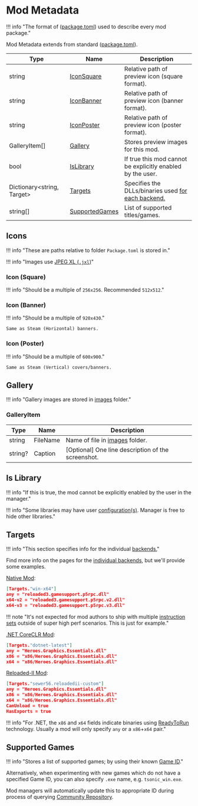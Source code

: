 ﻿# Mod Metadata

!!! info "The format of ([package.toml][package-toml]) used to describe every mod package."

Mod Metadata extends from standard ([package.toml][package-toml]).

| Type                             | Name                               | Description                                                   |
| -------------------------------- | ---------------------------------- | ------------------------------------------------------------- |
| string                           | [IconSquare](#icon-square)         | Relative path of preview icon (square format).                |
| string                           | [IconBanner](#icon-banner)         | Relative path of preview icon (banner format).                |
| string                           | [IconPoster](#icon-poster)         | Relative path of preview icon (poster format).                |
| GalleryItem[]                    | [Gallery](#gallery)                | Stores preview images for this mod.                           |
| bool                             | [IsLibrary](#is-library)           | If true this mod cannot be explicitly enabled by the user.    |
| Dictionary&lt;string, Target&gt; | [Targets](#targets)                | Specifies the DLLs/binaries used [for each backend.][backend] |
| string[]                         | [SupportedGames](#supported-games) | List of supported titles/games.                               |

## Icons

!!! info "These are paths relative to folder `Package.toml` is stored in."

!!! info "Images use [JPEG XL (`.jxl`)][images]"

### Icon (Square)

!!! info "Should be a multiple of `256x256`. Recommended `512x512`."

### Icon (Banner)

!!! info "Should be a multiple of `920x430`."

    Same as Steam (Horizontal) banners.

### Icon (Poster)

!!! info "Should be a multiple of `600x900`."

    Same as Steam (Vertical) covers/banners.

## Gallery

!!! info "Gallery images are stored in [images][package-images] folder."

### GalleryItem

| Type    | Name     | Description                                        |
| ------- | -------- | -------------------------------------------------- |
| string  | FileName | Name of file in [images][package-images] folder.   |
| string? | Caption  | [Optional] One line description of the screenshot. |

## Is Library

!!! info "If this is true, the mod cannot be explicitly enabled by the user in the manager."

!!! info "Some libraries may have user [configuration(s)][mod-configurations]. Manager is free to hide other libraries."

## Targets

!!! info "This section specifies info for the individual [backends.][backend]"

Find more info on the pages for the [individual backends][backend], but we'll provide some examples.

[Native Mod][native-backend]:
```json
[Targets."win-x64"]
any = "reloaded3.gamesupport.p5rpc.dll"
x64-v2 = "reloaded3.gamesupport.p5rpc.v2.dll"
x64-v3 = "reloaded3.gamesupport.p5rpc.v3.dll"
```

!!! note "It's not expected for mod authors to ship with multiple [instruction sets][instruction-sets] outside of super high perf scenarios. This is just for example."

[.NET CoreCLR Mod][coreclr-backend]:

```json
[Targets."dotnet-latest"]
any = "Heroes.Graphics.Essentials.dll"
x86 = "x86/Heroes.Graphics.Essentials.dll"
x64 = "x86/Heroes.Graphics.Essentials.dll"
```

[Reloaded-II Mod][reloaded2-backend]:

```json
[Targets."sewer56.reloadedii-custom"]
any = "Heroes.Graphics.Essentials.dll"
x86 = "x86/Heroes.Graphics.Essentials.dll"
x64 = "x86/Heroes.Graphics.Essentials.dll"
CanUnload = true
HasExports = true
```

!!! info "For .NET, the `x86` and `x64` fields indicate binaries using [ReadyToRun][ready-to-run] technology. Usually a mod will only specify `any` or a `x86`+`x64` pair."

## Supported Games

!!! info "Stores a list of supported games; by using their known [Game ID][game-id]."

Alternatively, when experimenting with new games which do not have a specified Game ID, you can also specify `.exe` name, e.g. `tsonic_win.exe`.

Mod managers will automatically update this to appropriate ID during process of querying [Community Repository][community-repository].

<!-- Links -->
[backend]: ../../../Loader/Backends/About.md
[community-repository]: ../../../Services/Community-Repository.md
[coreclr-backend]: ../../../Loader/Backends/CoreCLR.md
[game-id]: ../../Storage/Games/About.md#id
[instruction-sets]: ../../../Loader/Backends/Native.md#instruction-sets
[mod-configurations]: ./Mod-Configurations.md
[native-backend]: ../../../Loader/Backends/Native.md
[package-toml]: ../Package-Metadata.md
[package-images]: ../About.md#images
[ready-to-run]: ../../../Loader/Backends/CoreCLR.md#ready-to-run
[reloaded2-backend]: ../../../Loader/Backends/CoreCLR.md#reloaded-ii
[images]: ../../../Common/Images.md